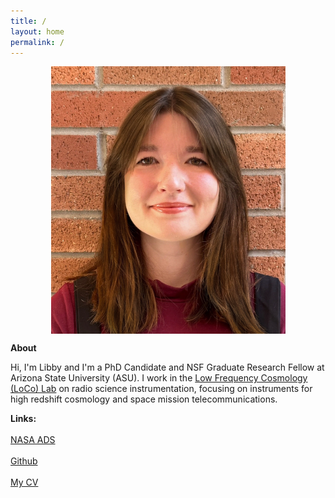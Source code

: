 ```yaml
---
title: /
layout: home
permalink: /
---
```

<p align="center">
<img src="graphics/headshot_2023-2.jpg" alt="Headshot" width=375 height=428 align="center">
</p>
  
<p align="center">
  
  <b> About </b>
  
Hi, I'm Libby and I'm a PhD Candidate and NSF Graduate Research Fellow at Arizona State University (ASU). I work in the [Low Frequency Cosmology (LoCo) Lab](loco.lab.asu.edu) on radio science instrumentation, focusing on instruments for high redshift cosmology and space mission telecommunications. 
</p>

<b> Links: </b>
<br></br>
[NASA ADS](https://ui.adsabs.harvard.edu/search/q=orcid%3A0000-0002-2293-9639&sort=date+desc)
<br></br>
[Github](https://github.com/lmberkhout)
<br></br>
[My CV](graphics/LibbyBerkhoutCV.pdf)


